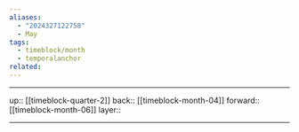 ```yaml
---
aliases:
  - "2024327122758"
  - May
tags:
  - timeblock/month
  - temporalanchor
related:
---
```




***

up:: [[timeblock-quarter-2]]
back:: [[timeblock-month-04]]
forward:: [[timeblock-month-06]]
layer:: 

***
